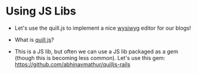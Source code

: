 # Using JS Libs

- Let's use the quill.js to implement a nice [wysiwyg](https://en.wikipedia.org/wiki/WYSIWYG) editor for our blogs!

- What is [quill.js](https://quilljs.com/)?

- This is a JS lib, but often we can use a JS lib packaged as a gem (though this is becoming less common). Let's use this gem: https://github.com/abhinavmathur/quilljs-rails

